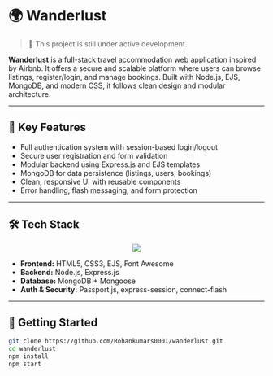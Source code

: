 # 🌍 Wanderlust

> 🚧 This project is still under active development.

**Wanderlust** is a full-stack travel accommodation web application inspired by Airbnb. It offers a secure and scalable platform where users can browse listings, register/login, and manage bookings. Built with Node.js, EJS, MongoDB, and modern CSS, it follows clean design and modular architecture.

---

## 🔐 Key Features

- Full authentication system with session-based login/logout
- Secure user registration and form validation
- Modular backend using Express.js and EJS templates
- MongoDB for data persistence (listings, users, bookings)
- Clean, responsive UI with reusable components
- Error handling, flash messaging, and form protection

---

## 🛠 Tech Stack
<p align="center">
  <a href="https://skillicons.dev">
    <img src="https://skillicons.dev/icons?i=html,css,nodejs,express,mongodb" />
  </a>
</p>

- **Frontend:** HTML5, CSS3, EJS, Font Awesome
- **Backend:** Node.js, Express.js
- **Database:** MongoDB + Mongoose
- **Auth & Security:** Passport.js, express-session, connect-flash

---

## 🚀 Getting Started

```bash
git clone https://github.com/Rohankumars0001/wanderlust.git
cd wanderlust
npm install
npm start
